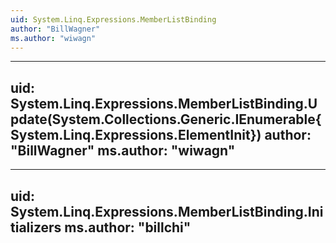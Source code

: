 ```yaml
---
uid: System.Linq.Expressions.MemberListBinding
author: "BillWagner"
ms.author: "wiwagn"
---
```


---
uid: System.Linq.Expressions.MemberListBinding.Update(System.Collections.Generic.IEnumerable{System.Linq.Expressions.ElementInit})
author: "BillWagner"
ms.author: "wiwagn"
---

---
uid: System.Linq.Expressions.MemberListBinding.Initializers
ms.author: "billchi"
---
